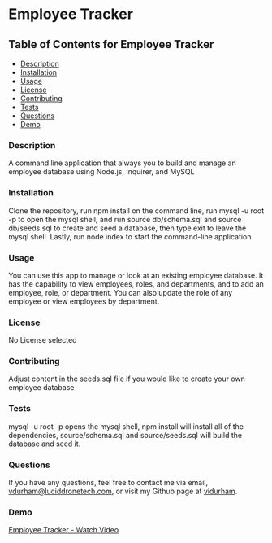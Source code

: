 
# Employee Tracker


## Table of Contents for Employee Tracker
- [Description](#description)
- [Installation](#installation)
- [Usage](#usage)
- [License](#license)
- [Contributing](#contributing)
- [Tests](#tests)
- [Questions](#questions)
- [Demo](#demo)

### Description
A command line application that always you to build and manage an employee database using Node.js, Inquirer, and MySQL

### Installation
Clone the repository, run npm install on the command line, run mysql -u root -p to open the mysql shell, and run source db/schema.sql and source db/seeds.sql to create and seed a database, then type exit to leave the mysql shell. Lastly, run node index to start the command-line application

### Usage
You can use this app to manage or look at an existing employee database. It has the capability to view employees, roles, and departments, and to add an employee, role, or department. You can also update the role of any employee or view employees by department.

### License

No License selected

### Contributing
Adjust content in the seeds.sql file if you would like to create your own employee database

### Tests
mysql -u root -p opens the mysql shell, npm install will install all of the dependencies, source/schema.sql and source/seeds.sql will build the database and seed it.

### Questions
If you have any questions, feel free to contact me via email, vdurham@luciddronetech.com, or visit my Github page at [vidurham](https://github.com/vidurham).

### Demo
[Employee Tracker - Watch Video](https://www.loom.com/share/b0dc4e3e17184c29855578d306f9f4c1)
